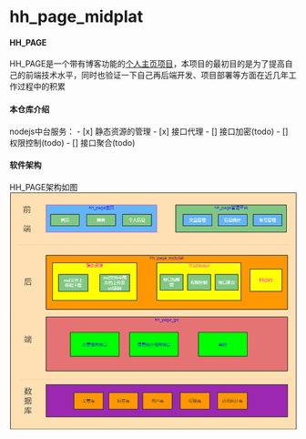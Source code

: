 # hh_page_midplat

#### HH_PAGE
HH_PAGE是一个带有博客功能的[个人主页项目](http://blog.haoqian.icu/info)，本项目的最初目的是为了提高自己的前端技术水平，同时也验证一下自己再后端开发、项目部署等方面在近几年工作过程中的积累

#### 本仓库介绍
nodejs中台服务：
    - [x] 静态资源的管理
    - [x] 接口代理
    - [] 接口加密(todo)
    - [] 权限控制(todo)
    - [] 接口聚合(todo)


#### 软件架构
HH_PAGE架构如图
![输入图片说明](public/image.png)
